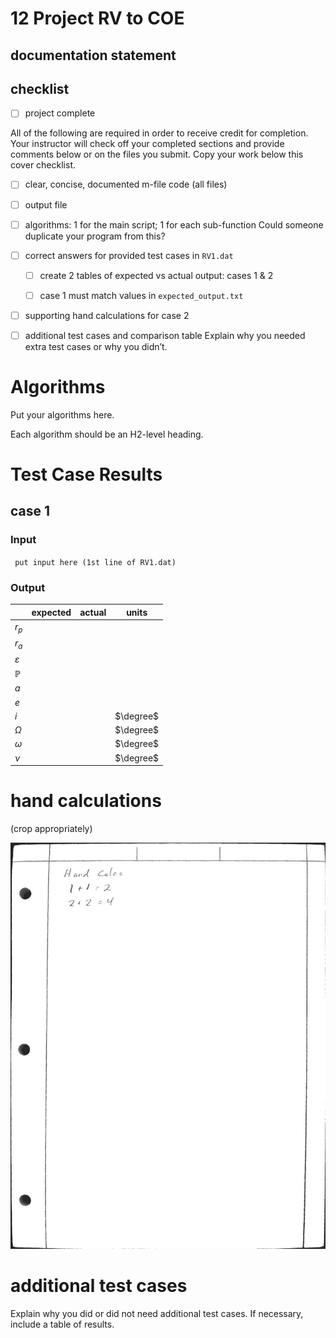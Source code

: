 # 12 Project RV to COE

## documentation statement

## checklist

- [ ] project complete

All of the following are required in order to receive credit for completion. Your instructor will check off your completed sections and provide comments below or on the files you submit. Copy your work below this cover checklist.

- [ ] clear, concise, documented m-file code (all files)

- [ ] output file

- [ ] algorithms: 1 for the main script; 1 for each sub-function
  Could someone duplicate your program from this?

- [ ] correct answers for provided test cases in `RV1.dat`
  
  - [ ] create 2 tables of expected vs actual output: cases 1 & 2
  
  - [ ] case 1 must match values in `expected_output.txt`

- [ ] supporting hand calculations for case 2

- [ ] additional test cases and comparison table
  Explain why you needed extra test cases or why you didn’t. 

# Algorithms

Put your algorithms here. 

Each algorithm should be an H2-level heading. 

# Test Case Results

## case 1

### Input

` put input here (1st line of RV1.dat)`

### Output

|               | expected | actual | units     |
| ------------- | -------- | ------ | --------- |
| $r_p$         |          |        |           |
| $r_a$         |          |        |           |
| $\varepsilon$ |          |        |           |
| $\mathbb{P}$  |          |        |           |
| $a$           |          |        |           |
| $e$           |          |        |           |
| $i$           |          |        | $\degree$ |
| $\Omega$      |          |        | $\degree$ |
| $\omega$      |          |        | $\degree$ |
| $\nu$         |          |        | $\degree$ |

# hand calculations

(crop appropriately)

![](../sources/hand_calc_example.jpg)

# additional test cases

Explain why you did or did not need additional test cases. If necessary, include a table of results. 

